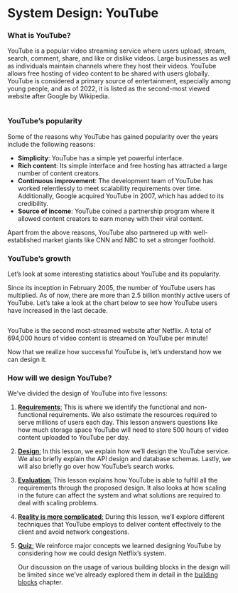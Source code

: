 # System Design: YouTube

### What is YouTube? <a href="#what-is-youtube-0" id="what-is-youtube-0"></a>

YouTube is a popular video streaming service where users upload, stream, search, comment, share, and like or dislike videos. Large businesses as well as individuals maintain channels where they host their videos. YouTube allows free hosting of video content to be shared with users globally. YouTube is considered a primary source of entertainment, especially among young people, and as of 2022, it is listed as the second-most viewed website after Google by Wikipedia.

<figure><img src="https://kuweiguge.github.io/Grokking-Modern-System-Design-Interview-Gitbook/assets/Screenshot 2023-09-03 at 3.16.22 AM.png" alt=""><figcaption></figcaption></figure>

### YouTube’s popularity <a href="#youtubes-popularity-0" id="youtubes-popularity-0"></a>

Some of the reasons why YouTube has gained popularity over the years include the following reasons:

* **Simplicity**: YouTube has a simple yet powerful interface.
* **Rich content**: Its simple interface and free hosting has attracted a large number of content creators.
* **Continuous improvement**: The development team of YouTube has worked relentlessly to meet scalability requirements over time. Additionally, Google acquired YouTube in 2007, which has added to its credibility.
* **Source of income**: YouTube coined a partnership program where it allowed content creators to earn money with their viral content.

Apart from the above reasons, YouTube also partnered up with well-established market giants like CNN and NBC to set a stronger foothold.

### YouTube’s growth <a href="#youtubes-growth-1" id="youtubes-growth-1"></a>

Let’s look at some interesting statistics about YouTube and its popularity.

Since its inception in February 2005, the number of YouTube users has multiplied. As of now, there are more than 2.5 billion monthly active users of YouTube. Let’s take a look at the chart below to see how YouTube users have increased in the last decade.

<figure><img src="https://kuweiguge.github.io/Grokking-Modern-System-Design-Interview-Gitbook/assets/Screenshot 2023-09-03 at 3.16.52 AM.png" alt=""><figcaption></figcaption></figure>

YouTube is the second most-streamed website after Netflix. A total of 694,000 hours of video content is streamed on YouTube per minute!

Now that we realize how successful YouTube is, let’s understand how we can design it.

### How will we design YouTube? <a href="#how-will-we-design-youtube-0" id="how-will-we-design-youtube-0"></a>

We’ve divided the design of YouTube into five lessons:

1. [**Requirements**:](requirements-of-youtubes-design.md) This is where we identify the functional and non-functional requirements. We also estimate the resources required to serve millions of users each day. This lesson answers questions like how much storage space YouTube will need to store 500 hours of video content uploaded to YouTube per day.
2. [**Design**:](design-of-youtube.md) In this lesson, we explain how we’ll design the YouTube service. We also briefly explain the API design and database schemas. Lastly, we will also briefly go over how YouTube’s search works.
3. [**Evaluation**:](evaluation-of-youtubes-design.md) This lesson explains how YouTube is able to fulfill all the requirements through the proposed design. It also looks at how scaling in the future can affect the system and what solutions are required to deal with scaling problems.
4. [**Reality is more complicated**:](the-reality-is-more-complicated.md) During this lesson, we’ll explore different techniques that YouTube employs to deliver content effectively to the client and avoid network congestions.
5.  [**Quiz**:](quiz-on-youtubes-design.md) We reinforce major concepts we learned designing YouTube by considering how we could design Netflix’s system.

    Our discussion on the usage of various building blocks in the design will be limited since we’ve already explored them in detail in the [building blocks](https://www.educative.io/collection/page/10370001/4941429335392256/6061247618875392) chapter.
